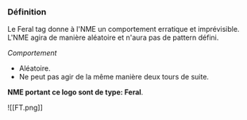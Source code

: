 ### Définition
Le Feral tag donne à l'NME un comportement erratique et imprévisible. L'NME agira de manière aléatoire et n'aura pas de pattern défini.

*Comportement*

- Aléatoire. 
- Ne peut pas agir de la même manière deux tours de suite.


**NME portant ce logo sont de type: Feral**.

![[FT.png]]